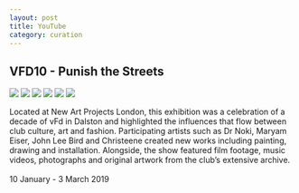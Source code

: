 ```yaml
---
layout: post
title: YouTube
category: curation
---
```




<section id="punish">
    <h2>VFD10 - Punish the Streets</h2>
    <section class="photos3">
        <a href="#"><img src="{{ site.baseurl }}/images/punish/1.jpeg"></a>
        <a href="#"><img src="{{ site.baseurl }}/images/punish/2.jpeg"></a>
        <a href="#"><img src="{{ site.baseurl }}/images/punish/3.jpeg"></a>
        <a href="#"><img src="{{ site.baseurl }}/images/punish/4.jpeg"></a>
        <a href="#"><img src="{{ site.baseurl }}/images/punish/5.jpeg"></a>
        <a href="#"><img src="{{ site.baseurl }}/images/punish/6.jpeg"></a>
    </section>
    <p>
    Located at New Art Projects London, this exhibition was a celebration of a decade of vFd in Dalston and highlighted the influences that flow between club culture, art and fashion. Participating artists such as Dr Noki, Maryam Eiser, John Lee Bird and Christeene created new works including painting, drawing and installation. Alongside, the show featured film footage, music videos, photographs and original artwork from the club’s extensive archive.
    <br>
     <br>
    10 January - 3 March 2019
    <p>
<section>